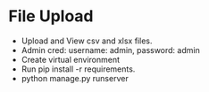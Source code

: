 # File Upload

- Upload and View csv and xlsx files.
- Admin cred: username: admin, password: admin
- Create virtual environment
- Run pip install -r requirements.
- python manage.py runserver

